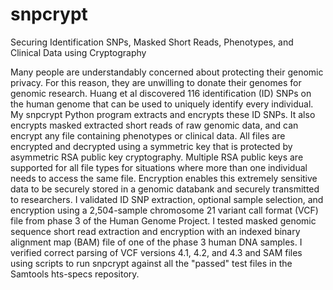 # snpcrypt
Securing Identification SNPs, Masked Short Reads, Phenotypes, and Clinical Data 
using Cryptography

Many people are understandably concerned about protecting their genomic privacy.
For this reason, they are unwilling to donate their genomes for genomic research. 
Huang et al discovered 116 identification (ID) SNPs on the human genome that can
be used to uniquely identify every individual. My snpcrypt Python program extracts 
and encrypts these ID SNPs. It also encrypts masked extracted short reads of raw 
genomic data, and can encrypt any file containing phenotypes or clinical data. 
All files are encrypted and decrypted using a symmetric key that is protected by 
asymmetric RSA public key cryptography. Multiple RSA public keys are supported for 
all file types for situations where more than one individual needs to access the 
same file. Encryption enables this extremely sensitive data to be securely stored 
in a genomic databank and securely transmitted to researchers. I validated ID SNP 
extraction, optional sample selection, and encryption using a 2,504-sample 
chromosome 21 variant call format (VCF) file from phase 3 of the Human Genome Project. 
I tested masked genomic sequence short read extraction and encryption with an indexed 
binary alignment map (BAM) file of one of the phase 3 human DNA samples. I verified 
correct parsing of VCF versions 4.1, 4.2, and 4.3 and SAM files using scripts to run 
snpcrypt against all the "passed" test files in the Samtools hts-specs repository.
